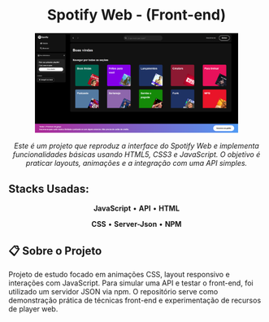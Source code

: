 <div align="center">
  <h1> Spotify Web - (Front-end)</h1>
  
  <img src="src/Assets/image.png" alt="Spotify_Web" width="400">
  
  <br>
  <p><em>Este é um projeto que reproduz a interface do Spotify Web e implementa funcionalidades básicas usando HTML5, CSS3 e JavaScript. O objetivo é praticar layouts, animações e a integração com uma API simples.</em></p>
</div>


## Stacks Usadas:

<div align="center">

**JavaScript** • **API** • **HTML**

**CSS** • **Server-Json** • **NPM**

</div>


## 📋 Sobre o Projeto

Projeto de estudo focado em animações CSS, layout responsivo e interações com JavaScript. Para simular uma API e testar o front-end, foi utilizado um servidor JSON via npm. O repositório serve como demonstração prática de técnicas front-end e experimentação de recursos de player web.